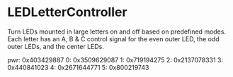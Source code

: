 # LEDLetterController
Turn LEDs mounted in large letters on and off based on predefined modes. Each letter has an A, B & C control   signal for the even outer LED, the odd outer LEDs, and the center LEDs.



pwr:	0x403429887
0:		0x3509629087
1:		0x719194275
2:		0x2137078331
3:		0x440841023
4:		0x2671644771
5:		0x800219743